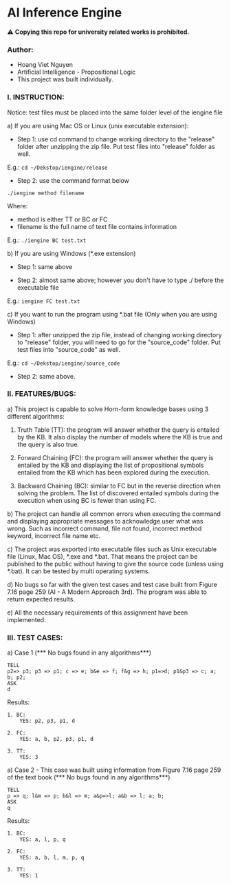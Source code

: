 
 # AI Inference Engine
 
 :warning: **Copying this repo for university related works is prohibited.**
 
 ### Author:
- Hoang Viet Nguyen
- Artificial Intelligence - Propositional Logic
- This project was built individually.


### I. INSTRUCTION:

Notice: test files must be placed into the same folder level of the iengine file

a) If you are using Mac OS or Linux (unix executable extension):

- Step 1: use cd command to change working directory to the "release" folder
after unzipping the zip file. Put test files into "release" folder as well.

E.g.: `cd ~/Dekstop/iengine/release`

- Step 2: use the command format below

`./iengine method filename`

Where:

- method is either TT or BC or FC
- filename is the full name of text file contains information

E.g.: `./iengine BC test.txt`


b) If you are using Windows (*.exe extension)

- Step 1: same above

- Step 2: almost same above; however you don't have to type ./ before the executable file

E.g.: `iengine FC test.txt`


c) If you want to run the program using *.bat file (Only when you are using Windows)

- Step 1: after unzipped the zip file, instead of changing working directory to
"release" folder, you will need to go for the "source_code" folder. Put test files
into "source_code" as well.


E.g.: `cd ~/Dekstop/iengine/source_code`

- Step 2: same above.


### II. FEATURES/BUGS:

a) This project is capable to solve Horn-form knowledge bases using 3 different algorithms:

1. Truth Table (TT): the program will answer whether the query is entailed by the KB.
It also display the number of models where the KB is true and the query is also true.

2. Forward Chaining (FC): the program will answer whether the query is entailed by the KB and
displaying the list of propositional symbols entailed from the KB which has been explored during
the execution.

3. Backward Chaining (BC): similar to FC but in the reverse direction when solving the problem.
The list of discovered entailed symbols during the execution when using BC is fewer than using FC.

b) The project can handle all common errors when executing the command and displaying appropriate
messages to acknowledge user what was wrong. Such as incorrect command, file not found, incorrect method
keyword, incorrect file name etc.

c) The project was exported into executable files such as Unix executable file (Linux, Mac OS), *.exe and *.bat.
That means the project can be published to the public without having to give the source code (unless using *.bat).
It can be tested by multi operating systems.

d) No bugs so far with the given test cases and test case built from Figure 7.16 page 259 (AI - A Modern Approach 3rd).
The program was able to return expected results.

e) All the necessary requirements of this assignment have been implemented.


### III. TEST CASES:


a) Case 1 (*** No bugs found in any algorithms***)

```
TELL
p2=> p3; p3 => p1; c => e; b&e => f; f&g => h; p1=>d; p1&p3 => c; a; b; p2;
ASK
d
```

Results:

```
1. BC: 
	YES: p2, p3, p1, d

2. FC:
	YES: a, b, p2, p3, p1, d

3. TT:
	YES: 3
```

a) Case 2 - This case was built using information from Figure 7.16 page 259 of the text book
(*** No bugs found in any algorithms***)

```
TELL
p => q; l&m => p; b&l => m; a&p=>l; a&b => l; a; b;
ASK
q
```

Results:

```
1. BC: 
	YES: a, l, p, q

2. FC:
	YES: a, b, l, m, p, q

3. TT:
	YES: 1
```
	
